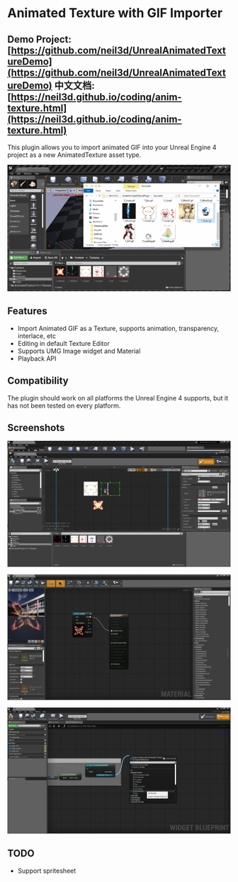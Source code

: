 # Animated Texture with GIF Importer

**Demo Project:** [https://github.com/neil3d/UnrealAnimatedTextureDemo](https://github.com/neil3d/UnrealAnimatedTextureDemo)
**中文文档:** [https://neil3d.github.io/coding/anim-texture.html](https://neil3d.github.io/coding/anim-texture.html)
----
This plugin allows you to import animated GIF into your Unreal Engine 4 project as a new AnimatedTexture asset type.

![DEMO](./Docs/Demo.gif)

## Features

* Import Animated GIF as a Texture, supports animation, transparency, interlace, etc
* Editing in default Texture Editor
* Supports UMG Image widget and Material
* Playback API

## Compatibility

The plugin should work on all platforms the Unreal Engine 4 supports, but it has not been tested on every platform.

## Screenshots

![DEMO](./Docs/Demo_UMG.png)

![DEMO](./Docs/Demo_Mtl.png)

![DEMO](./Docs/Demo_API.png)

## TODO

* Support spritesheet